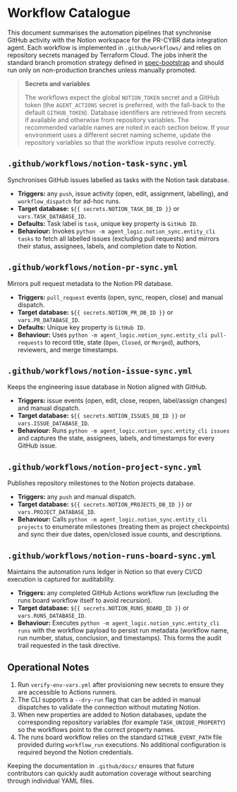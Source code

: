 # Workflow Catalogue

This document summarises the automation pipelines that synchronise GitHub activity
with the Notion workspace for the PR-CYBR data integration agent. Each workflow is
implemented in `.github/workflows/` and relies on repository secrets managed by
Terraform Cloud. The jobs inherit the standard branch promotion strategy defined in
[spec-bootstrap](https://github.com/PR-CYBR/spec-bootstrap/) and should run only on
non-production branches unless manually promoted.

> **Secrets and variables**
>
> The workflows expect the global `NOTION_TOKEN` secret and a GitHub token (the
> `AGENT_ACTIONS` secret is preferred, with the fall-back to the default
> `GITHUB_TOKEN`). Database identifiers are retrieved from secrets if available and
> otherwise from repository variables. The recommended variable names are noted in
> each section below. If your environment uses a different secret naming scheme,
> update the repository variables so that the workflow inputs resolve correctly.

## `.github/workflows/notion-task-sync.yml`

Synchronises GitHub issues labelled as tasks with the Notion task database.

- **Triggers:** any `push`, issue activity (open, edit, assignment, labelling), and
  `workflow_dispatch` for ad-hoc runs.
- **Target database:** `${{ secrets.NOTION_TASK_DB_ID }}` or `vars.TASK_DATABASE_ID`.
- **Defaults:** Task label is `task`, unique key property is `GitHub ID`.
- **Behaviour:** Invokes `python -m agent_logic.notion_sync.entity_cli tasks` to
  fetch all labelled issues (excluding pull requests) and mirrors their status,
  assignees, labels, and completion date to Notion.

## `.github/workflows/notion-pr-sync.yml`

Mirrors pull request metadata to the Notion PR database.

- **Triggers:** `pull_request` events (open, sync, reopen, close) and manual
  dispatch.
- **Target database:** `${{ secrets.NOTION_PR_DB_ID }}` or `vars.PR_DATABASE_ID`.
- **Defaults:** Unique key property is `GitHub ID`.
- **Behaviour:** Uses `python -m agent_logic.notion_sync.entity_cli pull-requests`
  to record title, state (`Open`, `Closed`, or `Merged`), authors, reviewers, and
  merge timestamps.

## `.github/workflows/notion-issue-sync.yml`

Keeps the engineering issue database in Notion aligned with GitHub.

- **Triggers:** issue events (open, edit, close, reopen, label/assign changes) and
  manual dispatch.
- **Target database:** `${{ secrets.NOTION_ISSUES_DB_ID }}` or
  `vars.ISSUE_DATABASE_ID`.
- **Behaviour:** Runs `python -m agent_logic.notion_sync.entity_cli issues` and
  captures the state, assignees, labels, and timestamps for every GitHub issue.

## `.github/workflows/notion-project-sync.yml`

Publishes repository milestones to the Notion projects database.

- **Triggers:** any `push` and manual dispatch.
- **Target database:** `${{ secrets.NOTION_PROJECTS_DB_ID }}` or
  `vars.PROJECT_DATABASE_ID`.
- **Behaviour:** Calls `python -m agent_logic.notion_sync.entity_cli projects` to
  enumerate milestones (treating them as project checkpoints) and sync their due
  dates, open/closed issue counts, and descriptions.

## `.github/workflows/notion-runs-board-sync.yml`

Maintains the automation runs ledger in Notion so that every CI/CD execution is
captured for auditability.

- **Triggers:** any completed GitHub Actions workflow run (excluding the runs board
  workflow itself to avoid recursion).
- **Target database:** `${{ secrets.NOTION_RUNS_BOARD_ID }}` or
  `vars.RUNS_DATABASE_ID`.
- **Behaviour:** Executes `python -m agent_logic.notion_sync.entity_cli runs` with
  the workflow payload to persist run metadata (workflow name, run number, status,
  conclusion, and timestamps). This forms the audit trail requested in the task
  directive.

## Operational Notes

1. Run `verify-env-vars.yml` after provisioning new secrets to ensure they are
   accessible to Actions runners.
2. The CLI supports a `--dry-run` flag that can be added in manual dispatches to
   validate the connection without mutating Notion.
3. When new properties are added to Notion databases, update the corresponding
   repository variables (for example `TASK_UNIQUE_PROPERTY`) so the workflows point
   to the correct property names.
4. The runs board workflow relies on the standard `GITHUB_EVENT_PATH` file provided
   during `workflow_run` executions. No additional configuration is required beyond
   the Notion credentials.

Keeping the documentation in `.github/docs/` ensures that future contributors can
quickly audit automation coverage without searching through individual YAML files.
